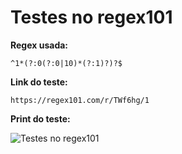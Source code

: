 # Testes no regex101

**Regex usada:**  

```
^1*(?:0(?:0|10)*(?:1)?)?$
```

**Link do teste:**

```
https://regex101.com/r/TWf6hg/1
```

**Print do teste:**

![Testes no regex101](./regex101.png)


